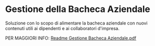 # Gestione della Bacheca Aziendale
Soluzione con lo scopo di alimentare la bacheca aziendale con nuovi contenuti utili ai dipendenti e ai collaboratori d'impresa.

PER MAGGIORI INFO: [Readme Gestione Bacheca Aziendale.pdf](https://github.com/Jamio-openwork/gestione-bacheca-aziendale/files/6732640/Readme.Gestione.Bacheca.Aziendale.pdf)
